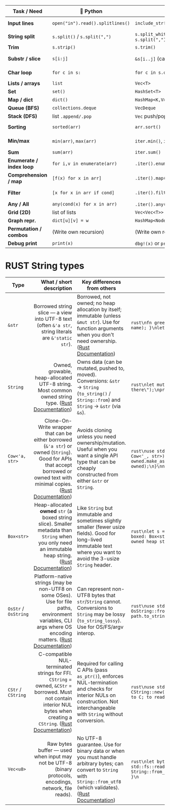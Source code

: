 | Task / Need                | 🐍 Python                        | 🦀 Rust                                 | ☕ JS (Node/ES)                                    | 🦫 Go                                 | ⚡ C++                                                              |
| -------------------------- | -------------------------------- | --------------------------------------- | ------------------------------------------------- | ------------------------------------- | ------------------------------------------------------------------ |
| **Input lines**            | `open("in").read().splitlines()` | `include_str!("in").lines()`            | `fs.readFileSync("in","utf8").trim().split("\n")` | `bufio.Scanner` + `scanner.Text()`    | `ifstream >> line` + `getline`                                     |
| **String split**           | `s.split()` / `s.split(",")`     | `s.split_whitespace()` / `s.split(",")` | `s.split(" ")`, `s.split(",")`                    | `strings.Split(s, ",")`               | `stringstream ss(s); getline(ss, part, ',')`                       |
| **Trim**                   | `s.strip()`                      | `s.trim()`                              | `s.trim()`                                        | `strings.TrimSpace(s)`                | manual: `erase/remove_if` or `isspace`                             |
| **Substr / slice**         | `s[i:j]`                         | `&s[i..j]` (careful UTF-8)              | `s.slice(i,j)`                                    | `s[i:j]` (bytes, careful UTF-8)       | `s.substr(i, len)`                                                 |
| **Char loop**              | `for c in s:`                    | `for c in s.chars()`                    | `for (const c of s)`                              | `for _, r := range s` (runes)         | `for (char c : s)`                                                 |
| **Lists / arrays**         | `list`                           | `Vec<T>`                                | `Array`                                           | `[]T` slice                           | `vector<T>`                                                        |
| **Set**                    | `set()`                          | `HashSet<T>`                            | `new Set()`                                       | `map[T]struct{}`                      | `unordered_set<T>`                                                 |
| **Map / dict**             | `dict()`                         | `HashMap<K,V>`                          | `new Map()`, `{}`                                 | `map[K]V`                             | `unordered_map<K,V>`                                               |
| **Queue (BFS)**            | `collections.deque`              | `VecDeque`                              | `[]` with push/shift                              | `[]T` or `container/list`             | `queue<T>`                                                         |
| **Stack (DFS)**            | list `.append/.pop`              | `Vec` push/pop                          | `[]` push/pop                                     | `[]T` append/pop                      | `stack<T>`                                                         |
| **Sorting**                | `sorted(arr)`                    | `arr.sort()`                            | `arr.sort((a,b)=>a-b)`                            | `sort.Ints(arr)` / `sort.Slice`       | `sort(arr.begin(), arr.end())`                                     |
| **Min/max**                | `min(arr)`, `max(arr)`           | `iter.min()`, `iter.max()`              | `Math.min(...arr)`                                | manual loop / `slices.Min` (Go 1.21+) | `*min_element`, `*max_element`                                     |
| **Sum**                    | `sum(arr)`                       | `iter.sum()`                            | `arr.reduce((a,b)=>a+b)`                          | manual loop                           | `accumulate(v.begin(), v.end(), 0)`                                |
| **Enumerate / index loop** | `for i,v in enumerate(arr)`      | `.iter().enumerate()`                   | `arr.forEach((v,i)=>…)`                           | `for i,v := range arr`                | `for (int i=0; i<n; i++)` or `for (auto [i,v]: enumerate)` (C++23) |
| **Comprehension / map**    | `[f(x) for x in arr]`            | `.iter().map(f).collect()`              | `arr.map(f)`                                      | explicit `for` → append               | `transform(arr.begin(),arr.end(),out.begin(),f)`                   |
| **Filter**                 | `[x for x in arr if cond]`       | `.iter().filter(cond).collect()`        | `arr.filter(cond)`                                | explicit `for` → append if cond       | `copy_if`                                                          |
| **Any / All**              | `any(cond(x) for x in arr)`      | `.iter().any(cond)`, `.all(cond)`       | `arr.some(cond)`, `arr.every(cond)`               | loop check                            | manual loop / `all_of`, `any_of`                                   |
| **Grid (2D)**              | list of lists                    | `Vec<Vec<T>>`                           | `Array<Array<T>>`                                 | `[][]T` slices                        | `vector<vector<T>>`                                                |
| **Graph repr.**            | `dict[u][v] = w`                 | `HashMap<Node, HashMap<Node,w>>`        | `{u:{v:w}}` or `Map` of Maps                      | `map[string]map[string]int`           | `unordered_map<string,unordered_map<string,int>>`                  |
| **Permutation / combos**   | (Write own recursion)            | (Write own recursion)                   | (Write own recursion)                             | (Write own recursion)                 | (Write own recursion, don’t use `next_permutation`)                |
| **Debug print**            | `print(x)`                       | `dbg!(x)` or `println!("{:?}", x)`      | `console.log(x)`                                  | `fmt.Println(x)`                      | `cout << x`                                                        |


# RUST String types

| Type                 |                                                                                                                                                            What / short description | Key differences from others                                                                                                                                                    | Use-case + tiny example                                                                                                                                                                                                    |
| -------------------- | ----------------------------------------------------------------------------------------------------------------------------------------------------------------------------------: | ------------------------------------------------------------------------------------------------------------------------------------------------------------------------------ | -------------------------------------------------------------------------------------------------------------------------------------------------------------------------------------------------------------------------- |
| `&str`               |                                                                               Borrowed string slice — a view into UTF-8 text (often `&'a str`, string literals are `&'static str`). | Borrowed, not owned; no heap allocation by itself; immutable (unless `&mut str`). Use for function arguments when you don't need ownership. ([Rust Documentation][1])          | `rust\nfn greet(name: &str){ println!(\"Hello, {}\", name); }\nlet s: &str = \"world\"; greet(s);\n`                                                                                                                       |
| `String`             |                                                                              Owned, growable, heap-allocated UTF-8 string. Most common owned string type. ([Rust Documentation][2]) | Owns data (can be mutated, pushed to, moved). Conversions: `&str` → `String` (`to_string()` / `String::from`) and `String` → `&str` (via `&s`).                                | `rust\nlet mut s = String::from(\"hi\");\ns.push_str(\", there\");\nprintln!(\"{}\", s);\n`                                                                                                                                |
| `Cow<'a, str>`       | Clone-On-Write wrapper that can be either borrowed (`&'a str`) or owned (`String`). Good for APIs that accept borrowed or owned text with minimal copies. ([Rust Documentation][3]) | Avoids cloning unless you need ownership/mutation. Useful when you want a single API type that can be cheaply constructed from either `&str` or `String`.                      | `rust\nuse std::borrow::Cow;\nfn normalize_name(input: Cow<'_, str>){\n  let mut owned = input.into_owned();\n  owned.make_ascii_lowercase();\n  println!(\"{}\", owned);\n}\nnormalize_name(Cow::Borrowed(\"ALICE\"));\n` |
| `Box<str>`           |                        Heap-allocated **owned** `str` (a boxed string slice). Smaller metadata than `String` when you only need an immutable heap string. ([Rust Documentation][4]) | Like `String` but immutable and sometimes slightly smaller (fewer usize fields). Good for long-lived immutable text where you want to avoid the 3-usize `String` header.       | `rust\nlet s = String::from(\"big, static text\");\nlet boxed: Box<str> = s.into_boxed_str();\n// boxed is an owned heap str (immutable)\n`                                                                                |
| `OsStr` / `OsString` |                    Platform-native strings (may be non-UTF8 on some OSes). Use for file paths, environment variables, CLI args where OS encoding matters. ([Rust Documentation][5]) | Can represent non-UTF8 bytes that `str`/`String` cannot. Conversions to `String` may be lossy (`to_string_lossy`). Use for OS/FS/argv interop.                                 | `rust\nuse std::ffi::OsString;\nlet path: OsString = OsString::from(\"/tmp/foo\");\nprintln!(\"{}\", path.to_string_lossy());\n`                                                                                           |
| `CStr` / `CString`   |        C-compatible NUL-terminated strings for FFI. `CString` = owned, `&CStr` = borrowed. Must not contain interior NUL bytes when creating a `CString`. ([Rust Documentation][6]) | Required for calling C APIs (pass `as_ptr()`), enforces NUL-termination and checks for interior NULs on construction. Not interchangeable with `String` without conversion.    | `rust\nuse std::ffi::CString;\nlet c = CString::new(\"hello\").unwrap();\n// pass c.as_ptr() to C; to read back: unsafe { CStr::from_ptr(ptr) }\n`                                                                         |
| `Vec<u8>`            |                                                                             Raw bytes buffer — used when input may not be UTF-8 (binary protocols, encodings, network, file reads). | No UTF-8 guarantee. Use for binary data or when you must handle arbitrary bytes; can convert to `String` with `String::from_utf8` (which validates). ([Rust Documentation][7]) | `rust\nlet bytes: Vec<u8> = std::fs::read(\"file.bin\").unwrap();\nif let Ok(s) = String::from_utf8(bytes){ println!(\"utf8: {}\", s); }\n`                                                                                |

[1]: https://doc.rust-lang.org/std/primitive.str.html?utm_source=chatgpt.com "str"
[2]: https://doc.rust-lang.org/std/string/struct.String.html?utm_source=chatgpt.com "String in std"
[3]: https://doc.rust-lang.org/std/borrow/enum.Cow.html?utm_source=chatgpt.com "Cow in std::borrow"
[4]: https://doc.rust-lang.org/std/boxed/struct.Box.html?utm_source=chatgpt.com "Box in std"
[5]: https://doc.rust-lang.org/std/ffi/os_str/struct.OsStr.html?utm_source=chatgpt.com "OsStr in std::ffi::os_str"
[6]: https://doc.rust-lang.org/std/ffi/struct.CString.html?utm_source=chatgpt.com "CString in std::ffi"
[7]: https://doc.rust-lang.org/rust-by-example/std/str.html?utm_source=chatgpt.com "Strings - Rust By Example"


